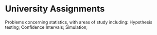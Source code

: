 # University Assignments
Problems concerning statistics, with areas of study including: Hypothesis testing; Confidence Intervals; Simulation;
